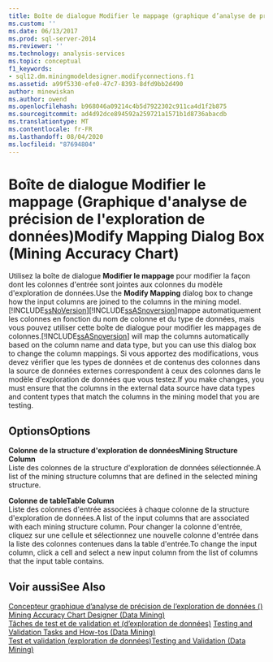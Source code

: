 ```yaml
---
title: Boîte de dialogue Modifier le mappage (graphique d’analyse de précision de l’exploration de données) | Microsoft Docs
ms.custom: ''
ms.date: 06/13/2017
ms.prod: sql-server-2014
ms.reviewer: ''
ms.technology: analysis-services
ms.topic: conceptual
f1_keywords:
- sql12.dm.miningmodeldesigner.modifyconnections.f1
ms.assetid: a99f5330-efe0-47c7-8393-8dfd9bb2d490
author: minewiskan
ms.author: owend
ms.openlocfilehash: b968046a09214c4b5d7922302c911ca4d1f2b875
ms.sourcegitcommit: ad4d92dce894592a259721a1571b1d8736abacdb
ms.translationtype: MT
ms.contentlocale: fr-FR
ms.lasthandoff: 08/04/2020
ms.locfileid: "87694804"
---
```

# <a name="modify-mapping-dialog-box-mining-accuracy-chart"></a><span data-ttu-id="23c84-102">Boîte de dialogue Modifier le mappage (Graphique d'analyse de précision de l'exploration de données)</span><span class="sxs-lookup"><span data-stu-id="23c84-102">Modify Mapping Dialog Box (Mining Accuracy Chart)</span></span>
  <span data-ttu-id="23c84-103">Utilisez la boîte de dialogue **Modifier le mappage** pour modifier la façon dont les colonnes d'entrée sont jointes aux colonnes du modèle d'exploration de données.</span><span class="sxs-lookup"><span data-stu-id="23c84-103">Use the **Modify Mapping** dialog box to change how the input columns are joined to the columns in the mining model.</span></span> [!INCLUDE[ssNoVersion](../includes/ssnoversion-md.md)]<span data-ttu-id="23c84-104">[!INCLUDE[ssASnoversion](../includes/ssasnoversion-md.md)]mappe automatiquement les colonnes en fonction du nom de colonne et du type de données, mais vous pouvez utiliser cette boîte de dialogue pour modifier les mappages de colonnes.</span><span class="sxs-lookup"><span data-stu-id="23c84-104">[!INCLUDE[ssASnoversion](../includes/ssasnoversion-md.md)] will map the columns automatically based on the column name and data type, but you can use this dialog box to change the column mappings.</span></span> <span data-ttu-id="23c84-105">Si vous apportez des modifications, vous devez vérifier que les types de données et de contenus des colonnes dans la source de données externes correspondent à ceux des colonnes dans le modèle d'exploration de données que vous testez.</span><span class="sxs-lookup"><span data-stu-id="23c84-105">If you make changes, you must ensure that the columns in the external data source have data types and content types that match the columns in the mining model that you are testing.</span></span>  
  
## <a name="options"></a><span data-ttu-id="23c84-106">Options</span><span class="sxs-lookup"><span data-stu-id="23c84-106">Options</span></span>  
 <span data-ttu-id="23c84-107">**Colonne de la structure d'exploration de données**</span><span class="sxs-lookup"><span data-stu-id="23c84-107">**Mining Structure Column**</span></span>  
 <span data-ttu-id="23c84-108">Liste des colonnes de la structure d'exploration de données sélectionnée.</span><span class="sxs-lookup"><span data-stu-id="23c84-108">A list of the mining structure columns that are defined in the selected mining structure.</span></span>  
  
 <span data-ttu-id="23c84-109">**Colonne de table**</span><span class="sxs-lookup"><span data-stu-id="23c84-109">**Table Column**</span></span>  
 <span data-ttu-id="23c84-110">Liste des colonnes d'entrée associées à chaque colonne de la structure d'exploration de données.</span><span class="sxs-lookup"><span data-stu-id="23c84-110">A list of the input columns that are associated with each mining structure column.</span></span> <span data-ttu-id="23c84-111">Pour changer la colonne d'entrée, cliquez sur une cellule et sélectionnez une nouvelle colonne d'entrée dans la liste des colonnes contenues dans la table d'entrée.</span><span class="sxs-lookup"><span data-stu-id="23c84-111">To change the input column, click a cell and select a new input column from the list of columns that the input table contains.</span></span>  
  
## <a name="see-also"></a><span data-ttu-id="23c84-112">Voir aussi</span><span class="sxs-lookup"><span data-stu-id="23c84-112">See Also</span></span>  
 <span data-ttu-id="23c84-113">[Concepteur graphique d’analyse de précision de l’exploration de données &#40;&#41;](mining-accuracy-chart-designer-data-mining.md) </span><span class="sxs-lookup"><span data-stu-id="23c84-113">[Mining Accuracy Chart Designer &#40;Data Mining&#41;](mining-accuracy-chart-designer-data-mining.md) </span></span>  
 <span data-ttu-id="23c84-114">[Tâches de test et de validation et &#40;d’exploration de données&#41;](data-mining/testing-and-validation-tasks-and-how-tos-data-mining.md) </span><span class="sxs-lookup"><span data-stu-id="23c84-114">[Testing and Validation Tasks and How-tos &#40;Data Mining&#41;](data-mining/testing-and-validation-tasks-and-how-tos-data-mining.md) </span></span>  
 [<span data-ttu-id="23c84-115">Test et validation &#40;exploration de données&#41;</span><span class="sxs-lookup"><span data-stu-id="23c84-115">Testing and Validation &#40;Data Mining&#41;</span></span>](data-mining/testing-and-validation-data-mining.md)  
  
  
